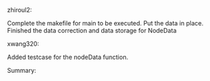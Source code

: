 
zhiroul2:

Complete the makefile for main to be executed.
Put the data in place.
Finished the data correction and data storage for NodeData

xwang320:

Added testcase for the nodeData function.

Summary:
